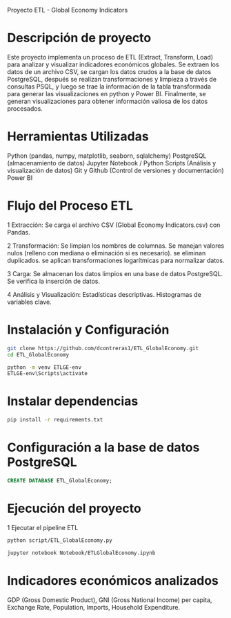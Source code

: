 Proyecto ETL - Global Economy Indicators

# Descripción de proyecto

Este proyecto implementa un proceso de ETL (Extract, Transform, Load) para analizar y visualizar indicadores económicos globales.
Se extraen los datos de un archivo CSV, se cargan los datos crudos a la base de datos PostgreSQL, después se realizan transformaciones y limpieza a través de consultas PSQL, y luego se trae la información de la tabla transformada para generar las visualizaciones en python y Power BI. Finalmente, se generan visualizaciones para obtener información valiosa de los datos procesados.

# Herramientas Utilizadas

Python (pandas, numpy, matplotlib, seaborn, sqlalchemy)
PostgreSQL (almacenamiento de datos)
Jupyter Notebook / Python Scripts (Análisis y visualización de datos)
Git y Github (Control de versiones y documentación)
Power BI

# Flujo del Proceso ETL

1 Extracción: Se carga el archivo CSV (Global Economy Indicators.csv) con Pandas.

2 Transformación: 
Se limpian los nombres de columnas.
Se manejan valores nulos (relleno con mediana o eliminación si es necesario).
se eliminan duplicados.
se aplican transformaciones logarítmicas para normalizar datos.

3 Carga:
Se almacenan los datos limpios en una base de datos PostgreSQL.
Se verifica la inserción de datos.

4 Análisis y Visualización:
Estadísticas descriptivas.
Histogramas de variables clave.

# Instalación y Configuración
```bash
git clone https://github.com/dcontreras1/ETL_GlobalEconomy.git
cd ETL_GlobalEconomy
```

```bash
python -m venv ETLGE-env
ETLGE-env\Scripts\activate
```

# Instalar dependencias
```bash
pip install -r requirements.txt
```

# Configuración a la base de datos PostgreSQL
```sql
CREATE DATABASE ETL_GlobalEconomy;
```

# Ejecución del proyecto

1 Ejecutar el pipeline ETL
```bash
python script/ETL_GlobalEconomy.py
```

```bash
jupyter notebook Notebook/ETLGlobalEconomy.ipynb
```

# Indicadores económicos analizados
GDP (Gross Domestic Product),
GNI (Gross National Income) per capita,
Exchange Rate,
Population,
Imports,
Household Expenditure.